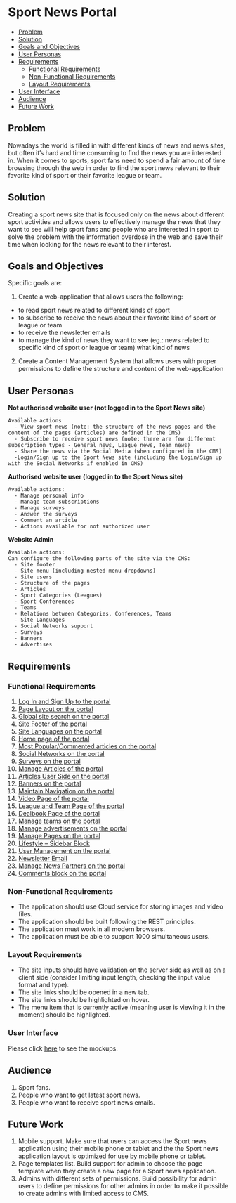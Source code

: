 # Sport News Portal

- [Problem](#problem)
- [Solution](#solution)
- [Goals and Objectives](#goals-and-objectives)
- [User Personas](#user-personas)
- [Requirements](#requirements)
  - [Functional Requirements](#functional-requirements)
  - [Non-Functional Requirements](#non-functional-requirements)
  - [Layout Requirements](#layout-requirements)
- [User Interface](#user-interface)
- [Audience](#audience)
- [Future Work](#future-work)

## Problem

Nowadays the world is filled in with different kinds of news and news sites, but often it’s hard and time consuming to find the news you are interested in. When it comes to sports, sport fans need to spend a fair amount of time browsing through the web in order to find the sport news relevant to their favorite kind of sport or their favorite league or team.

## Solution

Creating a sport news site that is focused only on the news about different sport activities and allows users to effectively manage the news that they want to see will help sport fans and people who are interested in sport to solve the problem with the information overdose in the web and save their time when looking for the news relevant to their interest.

## Goals and Objectives

Specific goals are:
1. Create a web-application that allows users the following:
  - to read sport news related to different kinds of sport
  - to subscribe to receive the news about their favorite kind of sport or league or team 
  - to receive the newsletter emails
  - to manage the kind of news they want to see (eg.: news related to specific kind of sport or league or team) what kind of news
2. Create a Content Management System that allows users with proper permissions to define the structure and content of the web-application

## User Personas

**Not authorised website user (not logged in to the Sport News site)**

    Available actions
      - View sport news (note: the structure of the news pages and the content of the pages (articles) are defined in the CMS)
      - Subscribe to receive sport news (note: there are few different subscription types - General news, League news, Team news)
      - Share the news via the Social Media (when configured in the CMS)
      -Login/Sign up to the Sport News site (including the Login/Sign up with the Social Networks if enabled in CMS)

**Authorised website user (logged in to the Sport News site)**

    Available actions:
      - Manage personal info
      - Manage team subscriptions
      - Manage surveys
      - Answer the surveys
      - Comment an article
      - Actions available for not authorized user

**Website Admin**

    Available actions:
    Can configure the following parts of the site via the CMS:
      - Site footer
      - Site menu (including nested menu dropdowns)
      - Site users
      - Structure of the pages
      - Articles
      - Sport Categories (Leagues)
      - Sport Conferences
      - Teams
      - Relations between Categories, Conferences, Teams
      - Site Languages
      - Social Networks support
      - Surveys
      - Banners
      - Advertises

## Requirements

### Functional Requirements

1. [Log In and Sign Up to the portal](/products/sport_news_portal/web_application_features/log_in_and_sign_up/)
2. [Page Layout on the portal](/products/sport_news_portal/web_application_features/project_layout/)
3. [Global site search on the portal](/products/sport_news_portal/web_application_features/global_site_search/)
4. [Site Footer of the portal](/products/sport_news_portal/web_application_features/site_footer/)
5. [Site Languages on the portal](/products/sport_news_portal/web_application_features/site_languages/)
6. [Home page of the portal](/products/sport_news_portal/web_application_features/home_page/)
7. [Most Popular/Commented articles on the portal](/products/sport_news_portal/web_application_features/most_popular_and_commented/)
8. [Social Networks on the portal](/products/sport_news_portal/web_application_features/social_networks/)
9. [Surveys on the portal](/products/sport_news_portal/web_application_features/surveys/)
10. [Manage Articles of the portal](/products/sport_news_portal/web_application_features/manage_articles/)
11. [Articles User Side on the portal](/products/sport_news_portal/web_application_features/articles_user_side/)
12. [Banners on the portal](/products/sport_news_portal/web_application_features/banners/)
13. [Maintain Navigation on the portal](/products/sport_news_portal/web_application_features/maintain_navigation/)
14. [Video Page of the portal](/products/sport_news_portal/web_application_features/video_page/)
15. [League and Team Page of the portal](/products/sport_news_portal/web_application_features/league_and_team_page/)
16. [Dealbook Page of the portal](/products/sport_news_portal/web_application_features/dealbook_page/)
17. [Manage teams on the portal](/products/sport_news_portal/web_application_features/manage_the_teams/)
18. [Manage advertisements on the portal](/products/sport_news_portal/web_application_features/manage_ads/)
19. [Manage Pages on the portal](/products/sport_news_portal/web_application_features/manage_pages/)
20. [Lifestyle – Sidebar Block](/products/sport_news_portal/web_application_features/lifestyle_sidebar_block/)
21. [User Management on the portal](/products/sport_news_portal/web_application_features/user_management/)
22. [Newsletter Email](/products/sport_news_portal/web_application_features/newsletter_email/)
23. [Manage News Partners on the portal](/products/sport_news_portal/web_application_features/manage_news_partners/)
24. [Comments block on the portal](/products/sport_news_portal/web_application_features/comments/)

### Non-Functional Requirements

- The application should use Cloud service for storing images and video files.
- The application should be built following the REST principles.
- The application must work in all modern browsers.
- The application must be able to support 1000 simultaneous users.

### Layout Requirements

- The site inputs should have validation on the server side as well as on a client side (consider limiting input length, checking the input value format and type).
- The site links should be opened in a new tab.
- The site links should be highlighted on hover.
- The menu item that is currently active (meaning user is viewing it in the moment) should be highlighted.

### User Interface

Please click [here](https://www.figma.com/file/JVDTph8VY9Ye7kz8BTDxhJ/%231---Sport-News-General-Prototype) to see the mockups.

## Audience

1. Sport fans.
2. People who want to get latest sport news.
3. People who want to receive sport news emails.

## Future Work

1. Mobile support. Make sure that users can access the Sport news application using their mobile phone or tablet and the the Sport news application layout is optimized for use by mobile phone or tablet.
2. Page templates list. Build support for admin to choose the page template when they create a new page for a Sport news application.
3. Admins with different sets of permissions. Build possibility for admin users to define permissions for other admins in order to make it possible to create admins with limited access to CMS.
